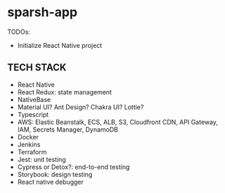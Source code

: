 # sparsh-app

TODOs:

- Initialize React Native project

## TECH STACK

- React Native
- React Redux: state management
- NativeBase
- Material UI? Ant Design? Chakra UI? Lottie?
- Typescript
- AWS: Elastic Beanstalk, ECS, ALB, S3, Cloudfront CDN, API Gateway, IAM, Secrets Manager, DynamoDB
- Docker
- Jenkins
- Terraform
- Jest: unit testing
- Cypress or Detox?: end-to-end testing
- Storybook: design testing
- React native debugger
